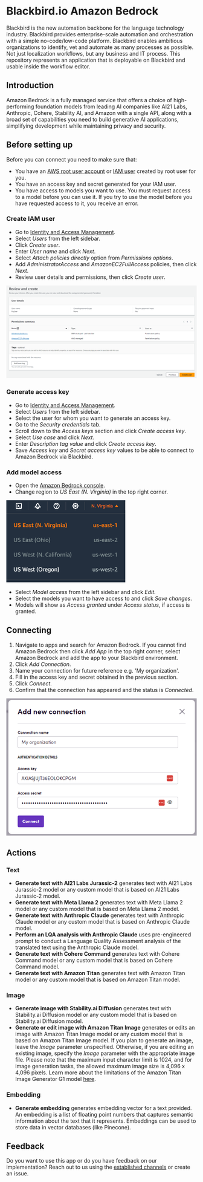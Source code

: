 # Blackbird.io Amazon Bedrock

Blackbird is the new automation backbone for the language technology industry. Blackbird provides enterprise-scale automation and orchestration with a simple no-code/low-code platform. Blackbird enables ambitious organizations to identify, vet and automate as many processes as possible. Not just localization workflows, but any business and IT process. This repository represents an application that is deployable on Blackbird and usable inside the workflow editor.

## Introduction

<!-- begin docs -->

Amazon Bedrock is a fully managed service that offers a choice of high-performing foundation models from leading AI companies like AI21 Labs, Anthropic, Cohere, Stability AI, and Amazon with a single API, along with a broad set of capabilities you need to build generative AI applications, simplifying development while maintaining privacy and security.

## Before setting up

Before you can connect you need to make sure that:

- You have an [AWS root user account](https://docs.aws.amazon.com/IAM/latest/UserGuide/id_root-user.html) or [IAM user](https://docs.aws.amazon.com/IAM/latest/UserGuide/introduction_identity-management.html) created by root user for you.
- You have an access key and secret generated for your IAM user.
- You have access to models you want to use. You must request access to a model before you can use it. If you try to use the model before you have requested access to it, you receive an error.

### Create IAM user

- Go to [Identity and Access Management](https://console.aws.amazon.com/iamv2/home).
- Select _Users_ from the left sidebar.
- Click _Create user_.
- Enter _User name_ and click _Next_.
- Select _Attach policies directly_ option from _Permissions options_.
- Add _AdministratorAccess_ and _AmazonEC2FullAccess_ policies, then click _Next_.
- Review user details and permissions, then click _Create user_.

![IAM user creation](image/README/iam_user_creation.png)

### Generate access key

- Go to [Identity and Access Management](https://console.aws.amazon.com/iamv2/home).
- Select _Users_ from the left sidebar.
- Select the user for whom you want to generate an access key.
- Go to the _Security credentials_ tab.
- Scroll down to the _Access keys_ section and click _Create access key_.
- Select _Use case_ and click _Next_.
- Enter _Description tag value_ and click _Create access key_.
- Save _Access key_ and _Secret access key_ values to be able to connect to Amazon Bedrock via Blackbird.

### Add model access

- Open the [Amazon Bedrock console](https://console.aws.amazon.com/bedrock).
- Change region to _US East (N. Virginia)_ in the top right corner.

![Change region](image/README/region.png)

- Select _Model access_ from the left sidebar and click _Edit_.
- Select the models you want to have access to and click _Save changes_.
- Models will show as _Access granted_ under _Access status_, if access is granted.

## Connecting

1. Navigate to apps and search for Amazon Bedrock. If you cannot find Amazon Bedrock then click _Add App_ in the top right corner, select Amazon Bedrock and add the app to your Blackbird environment.
2. Click _Add Connection_.
3. Name your connection for future reference e.g. 'My organization'.
4. Fill in the access key and secret obtained in the previous section.
5. Click _Connect_.
6. Confirm that the connection has appeared and the status is _Connected_.

![Connecting](image/README/connecting.png)

## Actions

### Text

- **Generate text with AI21 Labs Jurassic-2** generates text with AI21 Labs Jurassic-2 model or any custom model that is based on AI21 Labs Jurassic-2 model.
- **Generate text with Meta Llama 2** generates text with Meta Llama 2 model or any custom model that is based on Meta Llama 2 model.
- **Generate text with Anthropic Claude** generates text with Anthropic Claude model or any custom model that is based on Anthropic Claude model.
- **Perform an LQA analysis with Anthropic Claude** uses pre-engineered prompt to conduct a Language Quality Assessment analysis of the translated text using the Anthropic Claude model.
- **Generate text with Cohere Command** generates text with Cohere Command model or any custom model that is based on Cohere Command model.
- **Generate text with Amazon Titan** generates text with Amazon Titan model or any custom model that is based on Amazon Titan model.

### Image

- **Generate image with Stability.ai Diffusion** generates text with Stability.ai Diffusion model or any custom model that is based on Stability.ai Diffusion model.
- **Generate or edit image with Amazon Titan Image** generates or edits an image with Amazon Titan Image model or any custom model that is based on Amazon Titan Image model. If you plan to generate an image, leave the _Image_ parameter unspecified. Otherwise, if you are editing an existing image, specify the _Image_ parameter with the appropriate image file. Please note that the maximum input character limit is 1024, and for image generation tasks, the allowed maximum image size is 4,096 x 4,096 pixels. Learn more about the limitations of the Amazon Titan Image Generator G1 model [here](https://docs.aws.amazon.com/bedrock/latest/userguide/titan-image-models.html).

### Embedding

- **Generate embedding** generates embedding vector for a text provided. An embedding is a list of floating point numbers that captures semantic information about the text that it represents. Embeddings can be used to store data in vector databases (like Pinecone).

## Feedback

Do you want to use this app or do you have feedback on our implementation? Reach out to us using the [established channels](https://www.blackbird.io/) or create an issue.

<!-- end docs -->
